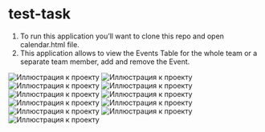 # test-task
1. To run this application you’ll want to clone this repo and open calendar.html file.
2. This application allows to view the Events Table for the whole team or a separate team member, add and remove the Event.


![Иллюстрация к проекту](/2021-02-12_17-55.png)
![Иллюстрация к проекту](/2021-02-12_17-55_1.png)
![Иллюстрация к проекту](/2021-02-12_17-55_2.png)
![Иллюстрация к проекту](/2021-02-12_17-55_3.png)
![Иллюстрация к проекту](/2021-02-12_17-55_4.png)
![Иллюстрация к проекту](/2021-02-12_17-56.png)
![Иллюстрация к проекту](/2021-02-12_17-56_1.png)
![Иллюстрация к проекту](/2021-02-12_17-58.png)
![Иллюстрация к проекту](/2021-02-12_17-59.png)
![Иллюстрация к проекту](/2021-02-12_18-00.png)
![Иллюстрация к проекту](/2021-02-12_18-00_1.png)

